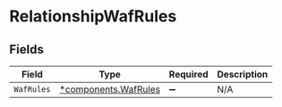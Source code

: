 # RelationshipWafRules


## Fields

| Field                                                   | Type                                                    | Required                                                | Description                                             |
| ------------------------------------------------------- | ------------------------------------------------------- | ------------------------------------------------------- | ------------------------------------------------------- |
| `WafRules`                                              | [*components.WafRules](../../models/shared/wafrules.md) | :heavy_minus_sign:                                      | N/A                                                     |